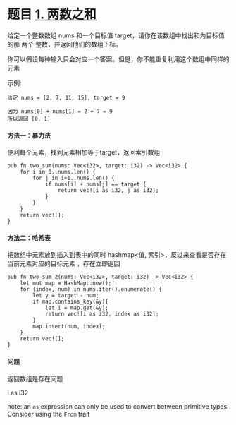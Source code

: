 # 题目 [1. 两数之和](https://leetcode-cn.com/problems/two-sum/)
给定一个整数数组 nums 和一个目标值 target，请你在该数组中找出和为目标值的那 两个 整数，并返回他们的数组下标。

你可以假设每种输入只会对应一个答案。但是，你不能重复利用这个数组中同样的元素

示例:

```
给定 nums = [2, 7, 11, 15], target = 9

因为 nums[0] + nums[1] = 2 + 7 = 9
所以返回 [0, 1]
```

#### 方法一：暴力法

便利每个元素，找到元素相加等于target，返回索引数组
```
pub fn two_sum(nums: Vec<i32>, target: i32) -> Vec<i32> {
    for i in 0..nums.len() {
        for j in i+1..nums.len() {
            if nums[i] + nums[j] == target {
                return vec![i as i32, j as i32];
            }
        }
    }
    return vec![];
}
```
#### 方法二：哈希表

把数组中元素放到插入到表中的同时  hashmap<值, 索引>，反过来查看是否存在当前元素对应的目标元素 ，存在立即返回
```
pub fn two_sum_2(nums: Vec<i32>, target: i32) -> Vec<i32> {
    let mut map = HashMap::new();
    for (index, num) in nums.iter().enumerate() {
        let y = target - num;
        if map.contains_key(&y){
            let i = map.get(&y);
            return vec![i as i32, index as i32];
        }
        map.insert(num, index);
    }
    return vec![];
}
```
#### 问题

 返回数组是存在问题

i as i32

note: an `as` expression can only be used to convert between primitive types. Consider using the `From` trait
